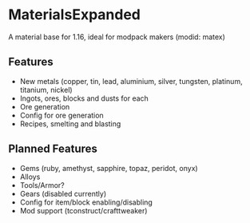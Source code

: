 # MaterialsExpanded
A material base for 1.16, ideal for modpack makers (modid: matex)

## Features
- New metals (copper, tin, lead, aluminium, silver, tungsten, platinum, titanium, nickel)
- Ingots, ores, blocks and dusts for each
- Ore generation
- Config for ore generation
- Recipes, smelting and blasting

## Planned Features
- Gems (ruby, amethyst, sapphire, topaz, peridot, onyx)
- Alloys
- Tools/Armor?
- Gears (disabled currently)
- Config for item/block enabling/disabling
- Mod support (tconstruct/crafttweaker)
